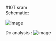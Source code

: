 #10T sram <br>
Schematic:


![image](https://github.com/user-attachments/assets/8ee4e232-7e90-4c57-a192-1797e761635c)

Dc analysis : 
![image](https://github.com/user-attachments/assets/8f768573-2981-4121-9957-ffb5ccd8e3cf)

